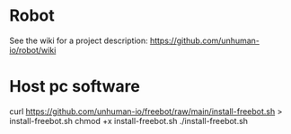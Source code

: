 # Robot

See the wiki for a project description: https://github.com/unhuman-io/robot/wiki

# Host pc software

curl https://github.com/unhuman-io/freebot/raw/main/install-freebot.sh > install-freebot.sh
chmod +x install-freebot.sh
./install-freebot.sh
